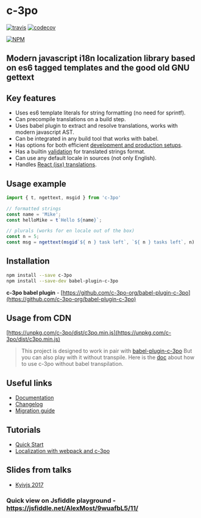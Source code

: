 # c-3po
[![travis](https://api.travis-ci.org/c-3po-org/c-3po.svg?master)](https://travis-ci.org/c-3po-org/c-3po) [![codecov](https://codecov.io/gh/c-3po-org/c-3po/branch/master/graph/badge.svg)](https://codecov.io/gh/c-3po-org/c-3po)

[![NPM](https://nodei.co/npm/c-3po.png?downloads=true)](https://nodei.co/npm/c-3po/)




## Modern javascript i18n localization library based on es6 tagged templates and the good old GNU gettext

## Key features
* Uses es6 template literals for string formatting (no need for sprintf).
* Can precompile translations on a build step.
* Uses babel plugin to extract and resolve translations, works with modern javascript AST.
* Can be integrated in any build tool that works with babel.
* Has options for both efficient [development and production setups](https://c-3po.js.org/localization-with-webpack-and-c-3po.html).
* Has a builtin [validation](https://c-3po.js.org/validation.html) for translated strings format.
* Can use any default locale in sources (not only English).
* Handles [React (jsx) translations](jsx-tag-jt.md).

## Usage example
```js
import { t, ngettext, msgid } from 'c-3po'

// formatted strings
const name = 'Mike';
const helloMike = t`Hello ${name}`;

// plurals (works for en locale out of the box)
const n = 5;
const msg = ngettext(msgid`${ n } task left`, `${ n } tasks left`, n)
```

## Installation

```bash
npm install --save c-3po
npm install --save-dev babel-plugin-c-3po
```

**c-3po babel plugin** - [https://github.com/c-3po-org/babel-plugin-c-3po](https://github.com/c-3po-org/babel-plugin-c-3po)

## Usage from CDN

[https://unpkg.com/c-3po/dist/c3po.min.js](https://unpkg.com/c-3po/dist/c3po.min.js)

> This project is designed to work in pair with [babel-plugin-c-3po](https://github.com/c-3po-org/babel-plugin-c-3po)
But you can also play with it without transpile. Here is the [doc](https://c-3po.js.org/translations-without-transpile.html)
about how to use c-3po without babel transpilation.

## Useful links
* [Documentation](https://c-3po.js.org)
* [Changelog](https://c-3po.js.org/CHANGELOG.html)
* [Migration guide](MIGRATION.md)

## Tutorials
* [Quick Start](https://c-3po.js.org/quick-start.html)
* [Localization with webpack and c-3po](https://c-3po.js.org/localization-with-webpack-and-c-3po.html)

## Slides from talks
* [Kyivjs 2017](https://docs.google.com/presentation/d/1oj6ZaXfIfcClROe-4kOMMjnXFExn1gUfF6D30VyznWs/edit?usp=sharing)

### Quick view on Jsfiddle playground - https://jsfiddle.net/AlexMost/9wuafbL5/11/
